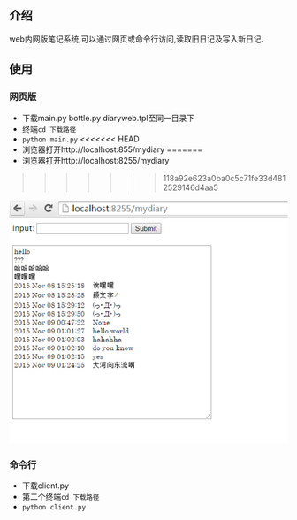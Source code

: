 ## 介绍
web内网版笔记系统,可以通过网页或命令行访问,读取旧日记及写入新日记.

## 使用
### 网页版
* 下载main.py bottle.py diaryweb.tpl至同一目录下
* 终端```cd 下载路径```
* ```python main.py```
<<<<<<< HEAD
* 浏览器打开http://localhost:855/mydiary
=======
* 浏览器打开http://localhost:8255/mydiary
>>>>>>> 118a92e623a0ba0c5c71fe33d4812529146d4aa5

![](web_mydiary.PNG)

### 命令行
* 下载client.py
* 第二个终端```cd 下载路径```
* ```python client.py```



